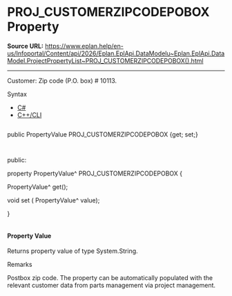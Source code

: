 # PROJ_CUSTOMERZIPCODEPOBOX Property

**Source URL:** https://www.eplan.help/en-us/Infoportal/Content/api/2026/Eplan.EplApi.DataModelu~Eplan.EplApi.DataModel.ProjectPropertyList~PROJ_CUSTOMERZIPCODEPOBOX().html

---

Customer: Zip code (P.O. box) # 10113.

Syntax

- [C#](#i-syntax-CS)
- [C++/CLI](#i-syntax-CPP2005)

```
```
public PropertyValue PROJ_CUSTOMERZIPCODEPOBOX {get; set;}
```
```

```
```
public:

property PropertyValue^ PROJ_CUSTOMERZIPCODEPOBOX {

   PropertyValue^ get();

   void set (    PropertyValue^ value);

}
```
```

#### Property Value

Returns property value of type System.String.

Remarks

Postbox zip code. The property can be automatically populated with the relevant customer data from parts management via project management.
